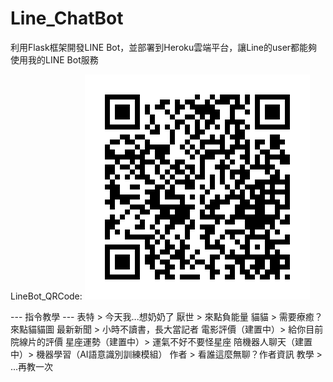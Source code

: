 # Line_ChatBot
利用Flask框架開發LINE Bot，並部署到Heroku雲端平台，讓Line的user都能夠使用我的LINE Bot服務

LineBot_QRCode:
![image](https://github.com/weiweibro87777/Line_ChatBot/blob/main/bot_qrcode.png)

--- 指令教學 ---
表特  > 今天我...想奶奶了
厭世  > 來點負能量
貓貓  > 需要療癒？來點貓貓圖
最新新聞  > 小時不讀書，長大當記者
電影評價（建置中）> 給你目前院線片的評價
星座運勢（建置中）> 運氣不好不要怪星座
陪機器人聊天（建置中）> 機器學習（AI語意識別訓練模組）
作者  > 看誰這麼無聊？作者資訊
教學  > ...再教一次
